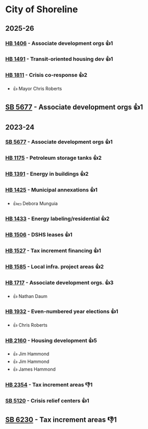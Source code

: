 # City of Shoreline
## 2025-26

### [HB 1406](/bill/2025-26/hb/1406/) - Associate development orgs 👍1  

### [HB 1491](/bill/2025-26/hb/1491/) - Transit-oriented housing dev 👍1  

### [HB 1811](/bill/2025-26/hb/1811/) - Crisis co-response 👍2  
* 👍 Mayor Chris Roberts

## [SB 5677](/bill/2025-26/sb/5677/) - Associate development orgs 👍1  

## 2023-24

### [SB 5677](/bill/2023-24/sb/5677/) - Associate development orgs 👍1  

### [HB 1175](/bill/2023-24/hb/1175/) - Petroleum storage tanks 👍2  

### [HB 1391](/bill/2023-24/hb/1391/) - Energy in buildings 👍2  

### [HB 1425](/bill/2023-24/hb/1425/) - Municipal annexations 👍1  
* 👍💵 Debora Munguia

### [HB 1433](/bill/2023-24/hb/1433/) - Energy labeling/residential 👍2  

### [HB 1506](/bill/2023-24/hb/1506/) - DSHS leases 👍1  

### [HB 1527](/bill/2023-24/hb/1527/) - Tax increment financing 👍1  

### [HB 1585](/bill/2023-24/hb/1585/) - Local infra. project areas 👍2  

### [HB 1717](/bill/2023-24/hb/1717/) - Associate development orgs. 👍3  
* 👍 Nathan Daum

### [HB 1932](/bill/2023-24/hb/1932/) - Even-numbered year elections 👍1  
* 👍 Chris Roberts

### [HB 2160](/bill/2023-24/hb/2160/) - Housing development 👍5  
* 👍 Jim Hammond
* 👍 Jim Hammond
* 👍 James Hammond

### [HB 2354](/bill/2023-24/hb/2354/) - Tax increment areas  👎1 

### [SB 5120](/bill/2023-24/sb/5120/) - Crisis relief centers 👍1  

## [SB 6230](/bill/2023-24/sb/6230/) - Tax increment areas  👎1 
